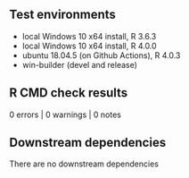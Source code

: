 ## Test environments
* local Windows 10 x64 install, R 3.6.3
* local Windows 10 x64 install, R 4.0.0
* ubuntu 18.04.5 (on Github Actions), R 4.0.3
* win-builder (devel and release)

## R CMD check results

0 errors | 0 warnings | 0 notes

## Downstream dependencies

There are no downstream dependencies

